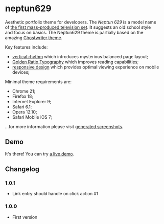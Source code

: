 # neptun629

Aesthetic portfolio theme for developers. The _Neptun 629_ is a model name of [the first mass-produced television set](http://stare-telewizory.republika.pl/grafika/katalog/duze/kat79/neptun426.jpg). It suggests an old school style and focus on basics. The Neptun629 theme is partially based on the amazing [Ghostwriter theme](https://github.com/roryg/ghostwriter). 

Key features include:

* [vertical rhythm](http://designmodo.com/vertical-rhythm/) which introduces mysterious balanced page layout;
* [Golden Ratio Typography](http://www.pearsonified.com/2011/12/golden-ratio-typography.php) which improves reading capabilities;
* [responsive design](http://en.wikipedia.org/wiki/Responsive_web_design) which provides optimal viewing experience on mobile devices;

Minimal theme requirements are:

* Chrome 21;
* Firefox 18;
* Internet Explorer 9;
* Safari 6.1;
* Opera 12.10;
* Safari Mobile iOS 7;

...for more information please visit [generated screenshots](http://www.browserstack.com/screenshots/e3dde4dec14f46390f52469dafe667cdc93ab720).

## Demo

It's there! You can try [a live demo](http://tomasz-oponowicz.github.io/neptun629/).

## Changelog

### 1.0.1

* Link entry should handle on click action #1

### 1.0.0

* First version
